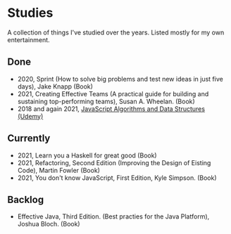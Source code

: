 # Studies
A collection of things I've studied over the years. Listed mostly for my own entertainment.

## Done
- 2020, Sprint (How to solve big problems and test new ideas in just five days), Jake Knapp (Book)
- 2021, Creating Effective Teams (A practical guide for building and sustaining top-performing teams), Susan A. Wheelan. (Book)
- 2018 and again 2021, [JavaScript Algorithms and Data Structures (Udemy)](https://www.udemy.com/course/js-algorithms-and-data-structures-masterclass/)

## Currently
- 2021, Learn you a Haskell for great good (Book)
- 2021, Refactoring, Second Edition (Improving the Design of Eisting Code), Martin Fowler (Book)
- 2021, You don't know JavaScript, First Edition, Kyle Simpson. (Book)

## Backlog
- Effective Java, Third Edition. (Best practies for the Java Platform), Joshua Bloch. (Book)
